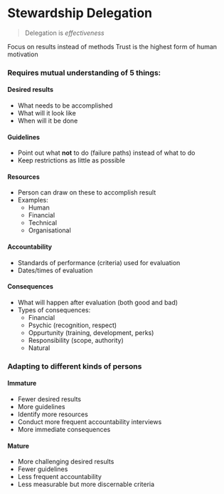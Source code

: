 # Stewardship Delegation

> Delegation is *effectiveness*

Focus on results instead of methods
Trust is the highest form of human motivation

### Requires mutual understanding of 5 things:

#### Desired results
- What needs to be accomplished
- What will it look like
- When will it be done

#### Guidelines
- Point out what **not** to do (failure paths) instead of what to do
- Keep restrictions as little as possible

#### Resources
- Person can draw on these to accomplish result
- Examples:
  - Human
  - Financial
  - Technical
  - Organisational

#### Accountability
- Standards of performance (criteria) used for evaluation
- Dates/times of evaluation

#### Consequences
- What will happen after evaluation (both good and bad)
- Types of consequences:
  - Financial
  - Psychic (recognition, respect)
  - Oppurtunity (training, development, perks)
  - Responsibility (scope, authority)
  - Natural

### Adapting to different kinds of persons

#### Immature

- Fewer desired results
- More guidelines
- Identify more resources
- Conduct more frequent accountability interviews
- More immediate consequences

#### Mature

- More challenging desired results
- Fewer guidelines
- Less frequent accountability
- Less measurable but more discernable criteria
